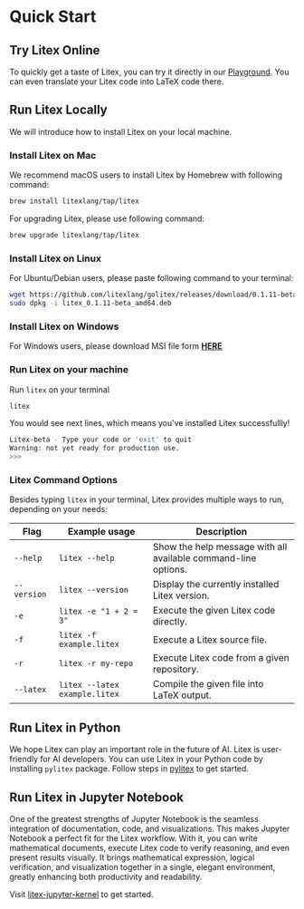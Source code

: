 # Quick Start

## Try Litex Online

To quickly get a taste of Litex, you can try it directly in our [Playground](https://litexlang.com/playground/syllogism). You can even translate your Litex code into LaTeX code there.

## Run Litex Locally

We will introduce how to install Litex on your local machine.

### Install Litex on Mac

We recommend macOS users to install Litex by Homebrew with following command:

```bash
brew install litexlang/tap/litex
```

For upgrading Litex, please use following command:

```bash
brew upgrade litexlang/tap/litex
```

### Install Litex on Linux

For Ubuntu/Debian users, please paste following command to your terminal:

```bash
wget https://github.com/litexlang/golitex/releases/download/0.1.11-beta/litex_0.1.11-beta_amd64.deb
sudo dpkg -i litex_0.1.11-beta_amd64.deb
```

### Install Litex on Windows

For Windows users, please download MSI file form [**HERE**](https://github.com/litexlang/golitex/releases/download/0.1.11-beta/litex_0.1.11-beta_amd64.msi)

### Run Litex on your machine

Run `litex` on your terminal

```bash
litex
```

You would see next lines, which means you've installed Litex successfullly!

```bash
Litex-beta - Type your code or 'exit' to quit
Warning: not yet ready for production use.
>>> 
```

### Litex Command Options

Besides typing `litex` in your terminal, Litex provides multiple ways to run, depending on your needs:

| Flag        | Example usage                      | Description |
|-------------|------------------------------------|-------------|
| `--help`    | `litex --help`                     | Show the help message with all available command-line options. |
| `--version` | `litex --version`                  | Display the currently installed Litex version. |
| `-e`        | `litex -e "1 + 2 = 3"`                 | Execute the given Litex code directly. |
| `-f`        | `litex -f example.litex`           | Execute a Litex source file. |
| `-r`        | `litex -r my-repo`                 | Execute Litex code from a given repository. |
| `--latex`   | `litex --latex example.litex`      | Compile the given file into LaTeX output. |

## Run Litex in Python

We hope Litex can play an important role in the future of AI. Litex is user-friendly for AI developers. You can use Litex in your Python code by installing `pylitex` package. Follow steps in [pylitex](https://github.com/litexlang/pylitex) to get started.

## Run Litex in Jupyter Notebook

One of the greatest strengths of Jupyter Notebook is the seamless integration of documentation, code, and visualizations. This makes Jupyter Notebook a perfect fit for the Litex workflow. With it, you can write mathematical documents, execute Litex code to verify reasoning, and even present results visually. It brings mathematical expression, logical verification, and visualization together in a single, elegant environment, greatly enhancing both productivity and readability.

Visit [litex-jupyter-kernel](https://github.com/litexlang/litex-jupyter-kernel) to get started.
